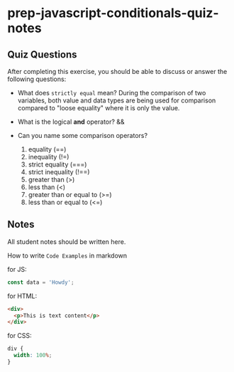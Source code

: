 # prep-javascript-conditionals-quiz-notes

## Quiz Questions

After completing this exercise, you should be able to discuss or answer the following questions:

- What does `strictly equal` mean?
  During the comparison of two variables, both value and data types are being used for comparison compared to "loose equality" where it is only the value.

- What is the logical **and** operator?
  &&

- Can you name some comparison operators?
  1. equality (==)
  2. inequality (!=)
  3. strict equality (===)
  4. strict inequality (!==)
  5. greater than (>)
  6. less than (<)
  7. greater than or equal to (>=)
  8. less than or equal to (<=)

## Notes

All student notes should be written here.

How to write `Code Examples` in markdown

for JS:

```javascript
const data = 'Howdy';
```

for HTML:

```html
<div>
  <p>This is text content</p>
</div>
```

for CSS:

```css
div {
  width: 100%;
}
```
